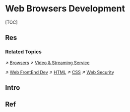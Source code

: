 # Web Browsers Development

[TOC]



## Res
### Related Topics
↗ [Browsers](../../../🔑%20CS_Core/🧰%20Generic%20Tools%20&%20Projects/Browsers.md)
↗ [Video & Streaming Service](../Video%20&%20Streaming%20Service/Video%20&%20Streaming%20Service.md)

↗ [Web FrontEnd Dev](../🖥️%20Web%20FrontEnd%20Dev/Web%20FrontEnd%20Dev.md)
↗ [HTML](../🖥️%20Web%20FrontEnd%20Dev/📌%20Web%20Frontend%20Basics/HTML/HTML.md)
↗ [CSS](../🖥️%20Web%20FrontEnd%20Dev/📌%20Web%20Frontend%20Basics/CSS/CSS.md)
↗ [Web Security](../../../CyberSecurity/Application%20Security/💉%20Web%20Security/Web%20Security.md)



## Intro



## Ref

